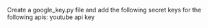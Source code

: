 Create a google_key.py file and add the following secret keys for the following apis: 
youtube api key 
